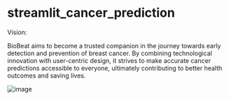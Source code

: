 # streamlit_cancer_prediction

Vision:

BioBeat aims to become a trusted companion in the journey towards early detection and prevention of breast cancer. By combining technological innovation with user-centric design, it strives to make accurate cancer predictions accessible to everyone, ultimately contributing to better health outcomes and saving lives.

![image](https://github.com/gokulraj2004/streamlit_cancer_prediction/assets/86119678/2aef2669-7509-4073-85d5-42a76bec3b24)
